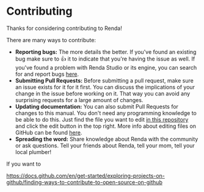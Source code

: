 # Contributing

Thanks for considering contributing to Renda!

There are many ways to contribute:

- **Reporting bugs:** The more details the better. If you've found an existing bug make sure to 👍 it to indicate that
  you're having the issue as well. If you've found a problem with Renda Studio or its engine, you can search for and
  report bugs [here](https://github.com/rendajs/Renda/issues).
- **Submitting Pull Requests:** Before submitting a pull request, make sure an issue exists for it for it first. You can
  discuss the implications of your change in the issue before working on it. That way you can avoid any surprising
  requests for a large amount of changes.
- **Updating documentation:** You can also submit Pull Requests for changes to this manual. You don't need any
  programming knowledge to be able to do this. Just find the file you want to edit
  [in this repository](https://github.com/rendajs/manual) and click the edit button in the top right. More info about
  editing files on GitHub can be found
  [here](https://docs.github.com/en/repositories/working-with-files/managing-files/editing-files).
- **Spreading the word:** Share knowledge about Renda with the community or ask questions. Tell your friends about
  Renda, tell your mom, tell your local plumber!

If you want to

https://docs.github.com/en/get-started/exploring-projects-on-github/finding-ways-to-contribute-to-open-source-on-github
